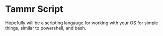 # Tammr Script
Hopefully will be a scripting langauge for working with your OS for simple things, similar to powershell, and bash.

